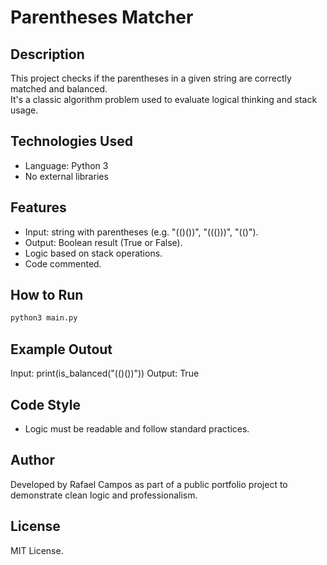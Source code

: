 # Parentheses Matcher

## Description

This project checks if the parentheses in a given string are correctly matched and balanced.  
It's a classic algorithm problem used to evaluate logical thinking and stack usage.

## Technologies Used

- Language: Python 3
- No external libraries

## Features

- Input: string with parentheses (e.g. "(()())", "((()))", "(()").
- Output: Boolean result (True or False).
- Logic based on stack operations.
- Code commented.

## How to Run

```bash
python3 main.py
```
## Example Outout

Input: print(is_balanced("(()())"))
Output: True

## Code Style

- Logic must be readable and follow standard practices.

## Author

Developed by Rafael Campos as part of a public portfolio project to demonstrate clean logic and professionalism.

## License

MIT License.